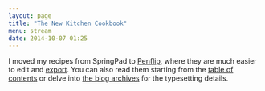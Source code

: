 ```yaml
---
layout: page
title: "The New Kitchen Cookbook"
menu: stream
date: 2014-10-07 01:25
---
```

I moved my recipes from SpringPad to [Penflip](http://penflip.com/mcdemarco/the-new-kitchen-cookbook/), where they are much easier to edit and [export](export.html).  You can also read them starting from the [table of contents](/recipes/) or delve into [the blog archives](/blog/tags/recipes/) for the typesetting details.

